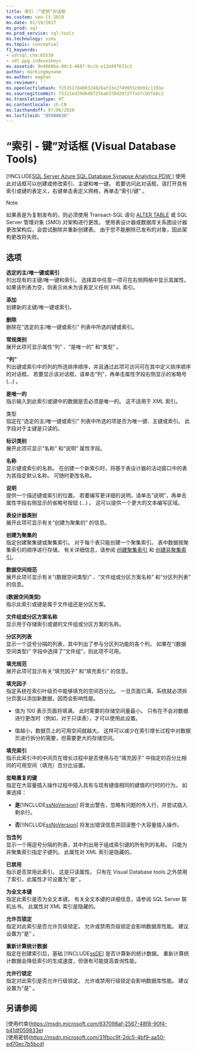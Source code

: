```yaml
---
title: 索引 -“密钥”对话框
ms.custom: seo-lt-2019
ms.date: 01/19/2017
ms.prod: sql
ms.prod_service: sql-tools
ms.technology: ssms
ms.topic: conceptual
f1_keywords:
- vdtsql.chm:65539
- vdt.ppg.indexeskeys
ms.assetid: 9e4060ba-80c3-468f-bccb-e12e99f672c2
author: markingmyname
ms.author: maghan
ms.reviewer: ''
ms.openlocfilehash: f251517d488324028af33e2749955cbb91c1193e
ms.sourcegitcommit: f3321ed29d6d8725ba6378d207277a57cb5fe8c2
ms.translationtype: HT
ms.contentlocale: zh-CN
ms.lasthandoff: 07/06/2020
ms.locfileid: "85980638"
---
```

# <a name="indexes---keys-dialog-box-visual-database-tools"></a>“索引 - 键”对话框 (Visual Database Tools)
[!INCLUDE[SQL Server Azure SQL Database Synapse Analytics PDW ](../../includes/applies-to-version/sql-asdb-asdbmi-asa-pdw.md)]
使用此对话框可以创建或修改索引、主键和唯一键。 若要访问此对话框，请打开具有索引或键的表定义，右键单击表定义网格，再单击“索引/键”  。  
  
> [!NOTE]  
> 如果表是为复制发布的，则必须使用 Transact-SQL 语句 [ALTER TABLE](../../t-sql/statements/alter-table-transact-sql.md) 或 SQL Server 管理对象 (SMO) 对架构进行更改。 使用表设计器或数据库关系图设计器更改架构后，会尝试删除并重新创建表。 由于您不能删除已发布的对象，因此架构更改将失败。  
  
## <a name="options"></a>选项  
**选定的主/唯一键或索引**  
列出现有的主键/唯一键和索引。 选择其中任意一项可在右侧网格中显示其属性。 如果该列表为空，则表示尚未为该表定义任何 XML 索引。  
  
**添加**  
创建新的主键/唯一键或索引。  
  
**删除**  
删除在“选定的主/唯一键或索引”  列表中所选的键或索引。  
  
**常规类别**  
展开此项可显示属性“列”  、“是唯一的”  和“类型”  。  
  
**“列”**  
列出键或索引中的列的所选排序顺序，并且通过此项可访问可在其中定义排序顺序的对话框。 若要显示该对话框，请单击“列”，再单击属性字段右侧显示的省略号 (…)  。  
  
**是唯一的**  
指示输入到此索引或键中的数据是否必须是唯一的。 这不适用于 XML 索引。  
  
类型   
指定在“选定的主/唯一键或索引”  列表中所选的项是否为唯一键、主键或索引。 此字段对于主键是只读的。  
  
**标识类别**  
展开此项可显示“名称”  和“说明”  属性字段。  
  
**名称**  
显示键或索引的名称。 在创建一个新索引时，将基于表设计器的活动窗口中的表为其指定默认名称。 可随时更改名称。  
  
**说明**  
提供一个描述键或索引的位置。 若要编写更详细的说明，请单击“说明”，再单击属性字段右侧显示的省略号按钮 (…)   。 这可以提供一个更大的文本编写区域。  
  
**表设计器类别**  
展开此项可显示有关“创建为聚集的”  的信息。  
  
**创建为聚集的**  
指定创建聚集键或聚集索引。 对于每个表只能创建一个聚集索引。 表中数据按聚集索引的顺序进行存储。 有关详细信息，请参阅 [创建聚集索引](../../relational-databases/indexes/create-clustered-indexes.md) 和 [创建非聚集索引](../../relational-databases/indexes/create-nonclustered-indexes.md)。  
  
**数据空间规范**  
展开此项可显示有关“(数据空间类型)”  、“文件组或分区方案名称”  和“分区列列表”  的信息。  
  
**(数据空间类型)**  
指示此索引或键是属于文件组还是分区方案。  
  
**文件组或分区方案名称**  
显示用于存储索引或键的文件组或分区方案的名称。  
  
**分区列列表**  
显示一个逗号分隔的列表，其中列出了参与分区列功能的各个列。 如果在“(数据空间类型)”  字段中选择了“文件组”，则此项不可用。  
  
**填充规范**  
展开此项可显示有关“填充因子”  和“填充索引”  的信息。  
  
**填充因子**  
指定系统在索引叶级页中能够填充的空间百分比。 一旦页面已满，系统就必须拆分页面以添加新数据，因而会影响性能。  
  
-   值为 100 表示页面将填满。 此时需要的存储空间量最小。 只有在不会对数据进行更改时（例如，对于只读表），才可以使用此设置。  
  
-   值越小，数据页上的可用空间就越大。 这样可以减少在索引增长过程中对数据页进行拆分的需要，但需要更大的存储空间。  
  
**填充索引**  
指示此索引中的中间页在增长过程中是否使用与在“填充因子”  中指定的百分比相同的可用空间（填充）百分比设置。  
  
**忽略重复的键**  
指定在大容量插入操作过程中插入具有与现有键值相同的键值的行时的行为。 如果选择：  
  
-   **是**[!INCLUDE[ssNoVersion](../../includes/ssnoversion-md.md)] 将发出警告，忽略有问题的传入行，并尝试插入剩余行。  
  
-   **否**[!INCLUDE[ssNoVersion](../../includes/ssnoversion-md.md)] 将发出错误信息并回滚整个大容量插入操作。  
  
**包含列**  
显示一个用逗号分隔的列表，其中列出用于组成索引键的所有列的名称。 只能为非聚集索引指定子键列。 此属性对 XML 索引是隐藏的。  
  
**已禁用**  
指示是否禁用此索引。 这是只读属性。 只有在 Visual Database tools 之外禁用了索引，此属性才可设置为“是”  。  
  
**为全文本键**  
指定此索引是否为全文本键。 有关全文本键的详细信息，请参阅 SQL Server 联机丛书。 此属性对 XML 索引是隐藏的。  
  
**允许页锁定**  
指定对此索引是否允许页级锁定。 允许或禁用页级锁定会影响数据库性能。 建议设置为“是”  。  
  
**重新计算统计数据**  
指定在创建索引后，基础 [!INCLUDE[ssDE](../../includes/ssde_md.md)] 是否计算新的统计数据。 重新计算统计数据会降低索引的生成速度，但很有可能提高查询性能。  
  
**允许行锁定**  
指定对此索引是否允许行级锁定。 允许或禁用行级锁定会影响数据库性能。 建议设置为“是”  。  
  
## <a name="see-also"></a>另请参阅  
[使用约束(https://msdn.microsoft.com/637098af-2567-48f8-90f4-b41df059833e)  
[使用密钥(https://msdn.microsoft.com/31fbcc9f-2dc5-4bf9-aa50-ed70ec7b5bcd)  
  
